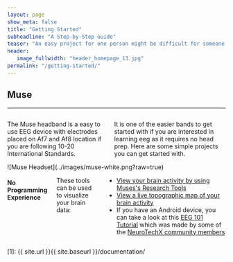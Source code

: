 ```yaml
---
layout: page
show_meta: false
title: "Getting Started"
subheadline: "A Step-by-Step Guide"
teaser: "An easy project for one person might be difficult for someone else. Therefore we have broken down the projects as to either requiring no programming experience (plug and play) or requiring some experience. You will notice that with certain EEG headsets that there is more tutorials than others. This is likely due to the ease of development when using that device. The best way to get started will also depend on the headset that you have available."
header:
   image_fullwidth: "header_homepage_13.jpg"
permalink: "/getting-started/"
---
```


## Muse
<hr>
<div class="row">
<div class="large-6 columns" markdown="1">

The Muse headband is a easy to use EEG device with electrodes placed on Af7 and Af8 location if you are following 10-20 International Standards.

It is one of the easier bands to get started with if you are interested in learning eeg as it requires no head prep. Here are some simple projects you can get started with.

</div>
<div class="large-6 columns" markdown="1">
![Muse Headset](../images/muse-white.png?raw=true)
</div>
</div><!-- /.row -->

<div class="row">
<div class="small-12 columns" markdown="1">

#### No Programming Experience

These tools can be used to visualize your brain data:

* [View your brain activity by using Muses's Research Tools](http://developer.choosemuse.com/research-tools/getting-started)
* [View a live topographic map of your brain activity](http://www.brainavatar.com/ebrainavatar-muse.html)
* If you have an Android device, you can take a look at this [EEG 101 Tutorial](https://play.google.com/store/apps/details?id=com.eeg_project&amp;hl=en) which was made by some of the [NeuroTechX community members](https://github.com/NeuroTechX/eeg-101)

</div>
</div><!-- /.row -->

 [1]: {{ site.url }}{{ site.baseurl }}/documentation/
